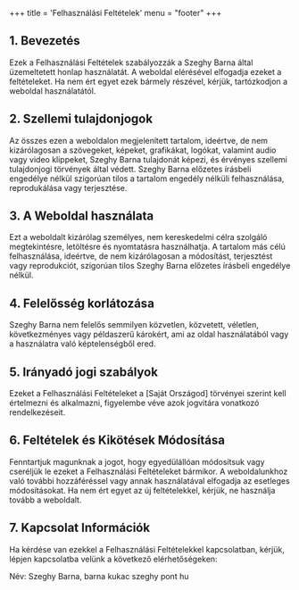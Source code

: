 +++
title = 'Felhasználási Feltételek'
menu = "footer"
+++

## 1. Bevezetés

Ezek a Felhasználási Feltételek szabályozzák a Szeghy Barna által üzemeltetett honlap használatát. A weboldal elérésével elfogadja ezeket a feltételeket. Ha nem ért egyet ezek bármely részével, kérjük, tartózkodjon a weboldal használatától.

## 2. Szellemi tulajdonjogok

Az összes ezen a weboldalon megjelenített tartalom, ideértve, de nem kizárólagosan a szövegeket, képeket, grafikákat, logókat, valamint audio vagy video klippeket, Szeghy Barna tulajdonát képezi, és érvényes szellemi tulajdonjogi törvények által védett. Szeghy Barna előzetes írásbeli engedélye nélkül szigorúan tilos a tartalom engedély nélküli felhasználása, reprodukálása vagy terjesztése.

## 3. A Weboldal használata

Ezt a weboldalt kizárólag személyes, nem kereskedelmi célra szolgáló megtekintésre, letöltésre és nyomtatásra használhatja. A tartalom más célú felhasználása, ideértve, de nem kizárólagosan a módosítást, terjesztést vagy reprodukciót, szigorúan tilos Szeghy Barna előzetes írásbeli engedélye nélkül.

## 4. Felelősség korlátozása

Szeghy Barna nem felelős semmilyen közvetlen, közvetett, véletlen, következményes vagy példaszerű károkért, ami az oldal használatából vagy a használatra való képtelenségből ered.

## 5. Irányadó jogi szabályok

Ezeket a Felhasználási Feltételeket a [Saját Országod] törvényei szerint kell értelmezni és alkalmazni, figyelembe véve azok jogvitára vonatkozó rendelkezéseit.

## 6. Feltételek és Kikötések Módosítása

Fenntartjuk magunknak a jogot, hogy egyedülállóan módosítsuk vagy cseréljük le ezeket a Felhasználási Feltételeket bármikor. A weboldalunkhoz való további hozzáféréssel vagy annak használatával elfogadja az esetleges módosításokat. Ha nem ért egyet az új feltételekkel, kérjük, ne használja tovább a weboldalt.

## 7. Kapcsolat Információk

Ha kérdése van ezekkel a Felhasználási Feltételekkel kapcsolatban, kérjük, lépjen kapcsolatba velünk a következő elérhetőségeken:

Név: Szeghy Barna, barna kukac szeghy pont hu